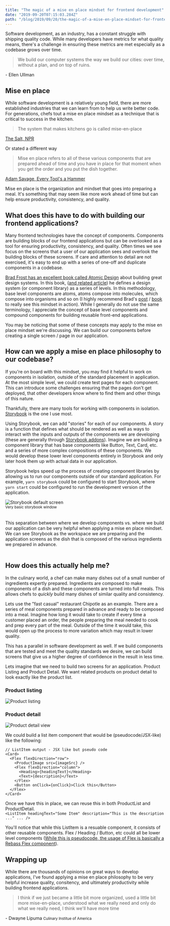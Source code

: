 ```yaml
---
title: "The magic of a mise en place mindset for frontend development"
date: "2019-09-20T07:15:03.284Z"
path: "/blog/2019/09/20/the-magic-of-a-mise-en-place-mindset-for-frontend-development/"
---
```


Software development, as an industry, has a constant struggle with shipping quality code. While many developers have metrics for what quality means, there's a challenge in ensuring these metrics are met especially as a codebase grows over time.

> We build our computer systems the way we build our cities: over time, without a plan, and on top of ruins.

<div class="quoteCite">- Ellen Ullman</div>

## Mise en place

While software development is a relatively young field, there are more established industries that we can learn from to help us write better code. For generations, chefs tout a mise en place mindset as a technique that is critical to success in the kitchen.

> The system that makes kitchens go is called mise-en-place

<div class="quoteCite"><a href="https://www.npr.org/sections/thesalt/2014/08/11/338850091/for-a-more-ordered-life-organize-like-a-chef">The Salt, NPR</a></div>

Or stated a different way

> Mise en place refers to all of these various components that are prepared ahead of time and you have in place for that moment when you get the order and you put the dish together.

<div class="quoteCite"><a href="https://www.amazon.com/Every-Tools-Hammer-Life-What/dp/1982113472">Adam Savage, Every Tool's a Hammer</a></div>

Mise en place is the organization and mindset that goes into preparing a meal. It's something that may seem like more work ahead of time but can help ensure productivity, consistency, and quality.

## What does this have to do with building our frontend applications?

Many frontend technologies have the concept of components. Components are building blocks of our frontend applications but can be overlooked as a tool for ensuring productivity, consistency, and quality. Often times we see focus on the screens that a user of our application sees and overlook the building blocks of these screens. If care and attention to detail are not exercised, it's easy to end up with a series of one-off and duplicate components in a codebase.

[Brad Frost has an excellent book called Atomic Design](http://atomicdesign.bradfrost.com/) about building great design systems. In this book, ([and related article](http://bradfrost.com/blog/post/atomic-web-design/)) he defines a design system (or component library) as a series of levels. In this methodology, base level components are atoms, atoms compose into molecules, which compose into organisms and so on (I highly recommend Brad's [post](http://bradfrost.com/blog/post/atomic-web-design/) / [book](http://atomicdesign.bradfrost.com/) to really see this mindset in action). While I generally do not use the same terminology, I appreciate the concept of base level components and compound components for building reusable front-end applications.

You may be noticing that some of these concepts may apply to the mise en place mindset we're discussing. We can build our components before creating a single screen / page in our application.

## How can we apply a mise en place philosophy to our codebase?

If you're on board with this mindset, you may find it helpful to work on components in isolation, outside of the standard placement in application. At the most simple level, we could create test pages for each component. This can introduce some challenges ensuring that the pages don't get deployed, that other developers know where to find them and other things of this nature.

Thankfully, there are many tools for working with components in isolation. [Storybook](https://storybook.js.org/) is the one I use most.

Using Storybook, we can add "stories" for each of our components. A story is a function that defines what should be rendered as well as ways to interact with the inputs and outputs of the components we are developing (these are generally through [Storybook addons](https://storybook.js.org/addons/)). Imagine we are building a component library that has base components like Button, Text, Card, etc. and a series of more complex compositions of these components. We would develop these lower level components entirely in Storybook and only later hook them up with actual data in our application.

Storybook helps speed up the process of creating component libraries by allowing us to run our components outside of our standard application. For example, `yarn storybook` could be configured to start Storybook, where `yarn start` could be configured to run the development version of the application.

<img src="./storybook.png" alt="Storybook default screen" />
<div class="center"><small>Very basic storybook window</small></div>
<br /><br />
This separation between where we develop components vs. where we build our application can be very helpful when applying a mise en place mindset. We can see Storybook as the workspace we are preparing and the application screens as the dish that is composed of the various ingredients we prepared in advance.
<br /><br />

## How does this actually help me?

In the culinary world, a chef can make many dishes out of a small number of ingredients expertly prepared. Ingredients are composed to make components of a dish and these components are turned into full meals. This allows chefs to _quickly_ build many dishes of similar quality and consistency.

Lets use the "fast casual" restaurant Chipotle as an example. There are a series of meal components prepared in advance and ready to be composed into a meal. Imagine how long it would take to create if every time a customer placed an order, the people preparing the meal needed to cook and prep every part of the meal. Outside of the time it would take, this would open up the process to more variation which may result in lower quality.

This has a parallel in software development as well. If we build components that are tested and meet the quality standards we desire, we can build screens that give us a higher degree of confidence in the result in less time.

Lets imagine that we need to build two screens for an application. Product Listing and Product Detail. We want related products on product detail to look exactly like the product list.

### Product listing

<img src="./list.png" alt="Product listing" />

### Product detail

<img src="./detail.png" alt="Product detail view" /><br />

We could build a list item component that would be (pseudocode/JSX-like) like the following:

```
// ListItem output - JSX like but pseudo code
<Card>
  <Flex flexDirection="row">
    <ProductImage src={imageSrc} />
    <Flex flexDirection="column">
      <Heading>{headingText}</Heading>
      <Text>{description}</Text>
    </Flex>
    <Button onClick={onClick}>Click this</Button>
  </Flex>
</Card>
```

Once we have this in place, we can reuse this in both ProductList and ProductDetail. <br />
`<ListItem headingText="Some Item" description="This is the description ..." ... />`

You'll notice that while this ListItem is a resuable component, it consists of other reusable components. Flex / Heading / Button, etc could all be lower level components ([While this is pseudocode, the usage of Flex is basically a Rebass Flex component](https://rebassjs.org/flex)).

## Wrapping up

While there are thousands of opinions on great ways to develop applications, I've found applying a mise en place philosophy to be very helpful increase quality, consitency, and ultimately productivity while building frontend applications.

> I think if we just became a little bit more organized, used a little bit more mise-en-place, understood what we really need and only do what we really need, I think we'll have more time

<div class="quoteCite">- Dwayne Lipuma <small>Culinary Institue of America</small></div>
